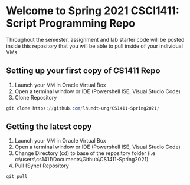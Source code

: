 # Welcome to Spring 2021 CSCI1411: Script Programming Repo

Throughout the semester, assignment and lab starter code will be posted inside this repository that you will be able to pull inside of your individual VMs.

## Setting up your first copy of CS1411 Repo

1. Launch your VM in Oracle Virtual Box
2. Open a terminal window or IDE (Powershell ISE, Visual Studio Code)
3. Clone Repository

```powershell
git clone https://github.com/lhundt-ung/CS1411-Spring2021/
```

## Getting the latest copy

1. Launch your VM in Oracle Virtual Box
2. Open a terminal window or IDE (Powershell ISE, Visual Studio Code)
3. Change Directory (cd) to base of the repository folder (i.e c:\users\cs1411\Documents\Github\CS1411-Spring2021)
3. Pull (Sync) Repository

```powershell
git pull
```
